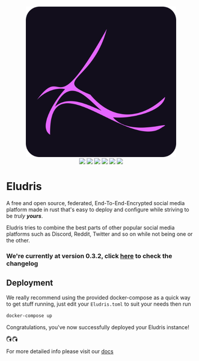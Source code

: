 <p align="center">
  <img width="400em" src="https://github.com/eludris/.github/blob/main/assets/das_ding.png" />
  <br>
  <a href="https://discord.gg/vV6v2DhWQB"><img src="https://shields.io/discord/980412957060137001?style=for-the-badge&logo=discord&labelColor=363934&label=Discord%20Server&color=363934" /></a>
  <a href="https://reddit.com/r/eludris"><img src="https://img.shields.io/static/v1?&label=%20&style=for-the-badge&message=Reddit&logo=reddit&logoColor=ff5700&color=121212&labelColor=121212" /></a>
  <a href="https://twitter.com/eludris"><img src="https://img.shields.io/static/v1?&label=%20&style=for-the-badge&message=Twitter&logo=twitter&color=15202b&labelColor=15202b" /></a>
  <a href="https://eludris.github.io/docs"><img src="https://img.shields.io/static/v1?&label=%20&style=for-the-badge&message=Docs&logo=mdbook&color=211233&labelColor=211233" /></a>
  <a href="https://github.com/eludris/eludris/actions/workflows/ci.yml"><img src="https://img.shields.io/github/actions/workflow/status/eludris/eludris/ci.yml?label=checks&labelColor=333&logo=github&style=for-the-badge" /></a>
  <a href="https://github.com/eludris/eludris/actions/workflows/build.yml"><img src="https://img.shields.io/github/actions/workflow/status/eludris/eludris/build.yml?label=Builds&labelColor=003f8c&logo=docker&style=for-the-badge" /></a>
</p>

# Eludris

A free and open source, federated, End-To-End-Encrypted social media platform made
in rust that's easy to deploy and configure while striving to be *truly **yours***.

Eludris tries to combine the best parts of other popular social media platforms
such as Discord, Reddit, Twitter and so on while not being one or the other.

### We're currently at version 0.3.2, click [here](https://eludris.github.io/docs/changelog0.3.2.html) to check the changelog

## Deployment

We really recommend using the provided docker-compose as a quick way to get stuff
running, just edit your `Eludris.toml` to suit your needs then run

```sh
docker-compose up
```

Congratulations, you've now successfully deployed your Eludris instance! <img width="30em" src="https://github.com/eludris/.github/blob/main/assets/thang-big.png" />

For more detailed info please visit our [docs](https://eludris.github.io/docs)
